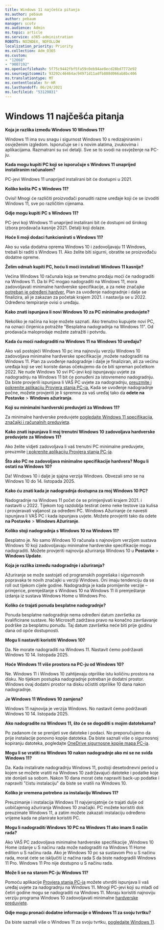 ```yaml
---
title: Windows 11 najčešća pitanja
ms.author: pebaum
author: pebaum
manager: scotv
ms.audience: Admin
ms.topic: article
ms.service: o365-administration
ROBOTS: NOINDEX, NOFOLLOW
localization_priority: Priority
ms.collection: Adm_O365
ms.custom:
- "12068"
- "9007192"
ms.openlocfilehash: 5f75c9442fbf5fa59c0eb94ae8ecd28bd7772e92
ms.sourcegitcommit: 93292c46464ac94971d11adfb808d066ab8bc406
ms.translationtype: MT
ms.contentlocale: hr-HR
ms.lasthandoff: 06/24/2021
ms.locfileid: "53129831"
---
```

# <a name="windows-11-frequently-asked-questions-faq"></a>Windows 11 najčešća pitanja

**Koja je razlika između Windows 10 Windows 11?**

Windows 11 ima svu snagu i sigurnost Windows 10 s redizajniranim i osvježenim izgledom. Isporučuje se i s novim alatima, zvukovima i aplikacijama. Razmatrani su svi detalji. Sve se to svodi na osvježenje na PC-ju.

**Kada mogu kupiti PC koji se isporučuje s Windows 11 unaprijed instaliranim računalom?**

PC-jevi Windows 11 unaprijed instalirani bit će dostupni u 2021.


**Koliko košta PC s Windows 11?**

Ovisi! Mnogi će različiti proizvođači ponuditi razne uređaje koji će se izvoditi Windows 11, sve po različitim cijenama.


**Gdje mogu kupiti PC s Windows 11?**

PC-jevi koji Windows 11 unaprijed instalirani bit će dostupni od širokog izbora prodavača kasnije 2021. Detalji koji dolaze.


**Hoće li moji dodaci funkcionirati s Windows 11?**

Ako su vaša dodatna oprema Windows 10 i zadovoljavaju 11 Windows, trebali bi raditi s Windows 11. Ako želite biti sigurni, obratite se proizvođaču dodatne opreme.


**Želim odmah kupiti PC, hoću li moći instalirati Windows 11 kasnije?**

Većina Windows 10 računala koja se trenutno prodaju moći će nadograditi na Windows 11. Da bi PC mogao nadograditi na Windows 11, mora zadovoljavati minimalne hardverske specifikacije, a za neke značajke [potreban je određeni hardver.](https://www.microsoft.com/windows/windows-11-specifications) Plan za uvođenje nadogradnje i dalje se finalizira, ali je zakazan za početak krajem 2021. i nastavlja se u 2022. Određeno tempiranje ovisi o uređaju.


**Kako znati ispunjava li novi Windows 10 za PC minimalne preduvjete?**

Nekoliko je načina na koje možete saznati. Ako trenutno kupujete novi PC, na oznaci činjenica potražite "Besplatna nadogradnja na Windows 11". Od prodavača maloprodaje možete zatražiti i potvrdu.


**Kada ću moći nadograditi na Windows 11 na Windows 10 uređaju?**

Ako vaš postojeći Windows 10 pc ima najnoviju verziju Windows 10 zadovoljava minimalne hardverske specifikacije [,](https://www.microsoft.com/windows/windows-11-specifications)možete nadograditi na Windows 11. Plan za uvođenje nadogradnje i dalje je finaliziran, ali za većinu uređaja koji se već koriste danas očekujemo da će biti spreman početkom 2022. Ne nude Windows 10 svi PC-jevi koji ispunjavaju uvjete za nadogradnju na Windows 11 bit će ponuđeni za istovremeno nadogradnju. Da biste provjerili ispunjava li VAŠ PC uvjete za nadogradnju, [preuzmite i pokrenite aplikaciju Provjera stanja PC-ja.](https://aka.ms/GetPCHealthCheckApp) Kada se uvođenje nadogradnje počne, možete provjeriti je li spremna za vaš uređaj tako da **odete na Postavke**  >  **Windows ažuriranja**.


**Koji su minimalni hardverski preduvjeti za Windows 11?**

Za minimalne hardverske preduvjete [pogledajte Windows 11 specifikacija, značajki i računalnih preduvjeta](https://www.microsoft.com/windows/windows-11-specifications).


**Kako znati ispunjava li moj trenutni Windows 10 zadovoljava hardverske preduvjete za Windows 11?**

Ako želite vidjeti zadovoljava li vaš trenutni PC minimalne preduvjete, preuzmite [i pokrenite aplikaciju Provjera stanja PC-ja](https://aka.ms/GetPCHealthCheckApp).


**Što ako PC ne zadovoljava minimalne specifikacije hardvera? Mogu li ostati na Windows 10?**

Da! Windows 10 i dalje je sjajna verzija Windows. Obvezali smo se na Windows 10 do 14. listopada 2025.


**Kako ću znati kada je nadogradnja dostupna za moj Windows 10 PC?**

Nadogradnje na Windows 11 počet će se primjenjivati krajem 2021. i nastaviti u 2022. Tijekom tog razdoblja testirat ćemo neke testove iza kulisa i provjeravati valjanost za određeni PC. Windows Ažuriranje će navesti ispunjava li VAŠ PC i kada ispunjava uvjete. Možete provjeriti tako da odete **na Postavke**  >  **Windows Ažuriranje**.


**Koliko stoji nadogradnja s Windows 10 na Windows 11?**

Besplatno je. No samo Windows 10 računala s najnovijom verzijom sustava Windows 10 koji zadovoljavaju minimalne hardverske specifikacije mogu nadograditi. Možete provjeriti najnovija ažuriranja Windows 10 u **Postavke**  >  **Windows Update**.


**Koja je razlika između nadogradnje i ažuriranja?**

Ažuriranje se može sastojati od programskih pogrešaka i sigurnosnih popravaka te novih značajki u verziji Windows. Oni imaju tendenciju da se roll out tijekom cijele godine. Nadogradnja je kada promijenite verzije – primjerice, premještanje s Windows 10 na Windows 11 ili premještanje izdanja iz sustava Windows Home u Windows Pro.


**Koliko će trajati ponuda besplatne nadogradnje?**

Ponuda besplatne nadogradnje nema određeni datum završetka za kvalificirane sustave. No Microsoft zadržava pravo na konačno završavanje podrške za besplatnu ponudu. Taj datum završetka neće biti prije godinu dana od opće dostupnosti.


**Mogu li nastaviti koristiti Windows 10?**

Da. Ne morate nadograditi na Windows 11. Nastavit ćemo podržavati Windows 10 14. listopada 2025.

**Hoće Windows 11 više prostora na PC-ju od Windows 10?**

Ne. Windows 11 i Windows 10 zahtijevaju otprilike istu količinu prostora na disku. No tijekom postupka nadogradnje potreban je dodatni prostor. Windows ovaj dodatni prostor na disku očistiti otprilike 10 dana nakon nadogradnje.


**Je Windows 11 Windows 10 zamjena?**

Windows 11 najnovija je verzija Windows. No nastavit ćemo podržavati Windows 10 14. listopada 2025.


**Ako nadogradite na Windows 11, što će se dogoditi s mojim datotekama?**

Po zadanom će se prenijeti sve datoteke i podaci. No preporučujemo da prije instalacije ponovno kopije datoteka. Da biste saznali više o sigurnosnoj kopiranju datoteka, pogledajte [OneDrive sigurnosne kopije mapa PC-ja](https://www.microsoft.com/microsoft-365/onedrive/pc-cloud-backup).


**Mogu li se vratiti na Windows 10 nakon nadogradnje ako mi se ne sviđa Windows 11?**

Da. Kada instalirate nadogradnju Windows 11, postoji desetodnevni period u kojem se možete vratiti na Windows 10 zadržavajući datoteke i podatke koje ste donijeli sa sobom. Nakon 10 dana morat ćete napraviti back-up podatke i napraviti "čistu instalaciju" da biste se vratili na Windows 10.


**Koliko je vremena potrebno za instalaciju Windows 11?**

Preuzimanje i instalacija Windows 11 najvjerojatnije će trajati dulje od uobičajenog ažuriranja Windows 10 značajki. PC možete koristiti dok preuzimate Windows 11, a zatim možete zakazati instalaciju određeno vrijeme kada ne planirate koristiti PC.


**Mogu li nadograditi Windows 10 PC na Windows 11 ako imam S način rada?**

Ako VAŠ PC zadovoljava minimalne hardverske specifikacije [,](https://www.microsoft.com/windows/windows-11-specifications)Windows 10 Home izdanje u S načinu rada može nadograditi na Windows 11 Home edition u S načinu rada. Ako je Windows 10 pc sa sustavom Pro u S načinu rada, morat ćete se isključiti iz načina rada S da biste nadogradili Windows 11 Pro. Windows 11 Pro nije dostupno u S načinu rada.


**Može li se na starom PC-ju Windows 11?**

Pomoću aplikacije [Provjera stanja PC-ja](https://aka.ms/GetPCHealthCheckApp) možete utvrditi ispunjava li vaš uređaj uvjete za nadogradnju na Windows 11. Mnogi PC-jevi koji su mlađi od četiri godine mogu se nadograditi na Windows 11. Moraju koristiti najnoviju verziju programa Windows 10 zadovoljavati minimalne [hardverske preduvjete](https://www.microsoft.com/windows/windows-11-specifications).


**Gdje mogu pronaći dodatne informacije o Windows 11 za svoju tvrtku?**

Da biste saznali više o Windows 11 za svoju tvrtku, [pogledajte Windows 11](https://www.microsoft.com/windowsforbusiness/windows-11).